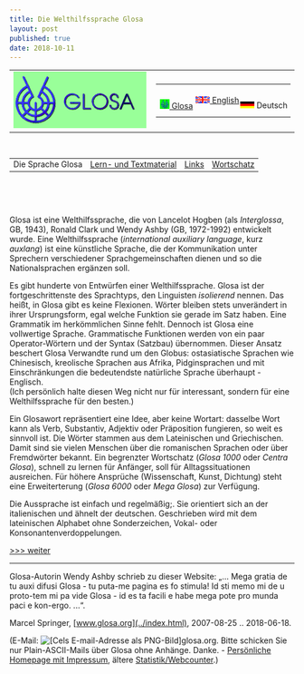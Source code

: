 ```yaml
---
title: Die Welthilfssprache Glosa
layout: post
published: true
date: 2018-10-11
---
```



<table>
<colgroup>
<col style="width: 50%" />
<col style="width: 50%" />
</colgroup>
<tbody>
<tr class="odd">
<td><a href="../index.html"><img src="../pic/logo0707.png" width="235" height="100" alt="[Glosa-logo]" /></a></td>
<td style="text-align: right;"><table>
<tbody>
<tr class="odd">
<td>    <span style="white-space:nowrap"> <a href="../gl/index.html" class="leiste" title="Glosa info in Glosa"><img src="../pic/flagglosa.png" width="17" height="17" alt="Glosa info in Glosa" /> Glosa</a> </span></td>
<td>    <span style="white-space:nowrap"> <a href="../en/index.html" class="leiste" title="Glosa information in English"><img src="../pic/flagenglish.png" width="25" height="12" alt="Glosa information in English" /> English</a> </span>   </td>
<td>  <span style="white-space:nowrap"> <img src="../pic/flagdeutsch.png" width="25" height="12" alt="Glosa-Info in Deutsch" /> Deutsch     </span></td>
</tr>
</tbody>
</table></td>
</tr>
</tbody>
</table>

 

|                   |                                              |                          |                                    |
| :---------------: | :------------------------------------------: | :----------------------: | :--------------------------------: |
| Die Sprache Glosa | [Lern- und Textmaterial](index_materia.html) | [Links](index_nexu.html) | [Wortschatz](../gid/index_de.html) |

 

 

 

Glosa ist eine Welthilfssprache, die von Lancelot Hogben (als
*Interglossa*, GB, 1943), Ronald Clark und Wendy Ashby (GB, 1972-1992)
entwickelt wurde. Eine Welthilfssprache (*international auxiliary
language*, kurz *auxlang*) ist eine künstliche Sprache, die der
Kommunikation unter Sprechern verschiedener Sprachgemeinschaften dienen
und so die Nationalsprachen ergänzen soll.

Es gibt hunderte von Entwürfen einer Welthilfssprache. Glosa ist der
fortgeschrittenste des Sprachtyps, den Linguisten *isolierend* nennen.
Das heißt, in Glosa gibt es keine Flexionen. Wörter bleiben stets
unverändert in ihrer Ursprungsform, egal welche Funktion sie gerade im
Satz haben. Eine Grammatik im herkömmlichen Sinne fehlt. Dennoch ist
Glosa eine vollwertige Sprache. Grammatische Funktionen werden von ein
paar Operator-Wörtern und der Syntax (Satzbau) übernommen. Dieser Ansatz
beschert Glosa Verwandte rund um den Globus: ostasiatische Sprachen wie
Chinesisch, kreolische Sprachen aus Afrika, Pidginsprachen und mit
Einschränkungen die bedeutendste natürliche Sprache überhaupt -
Englisch.  
(Ich persönlich halte diesen Weg nicht nur für interessant, sondern für
eine Welthilfssprache für den besten.)

Ein Glosawort repräsentiert eine Idee, aber keine Wortart: dasselbe Wort
kann als Verb, Substantiv, Adjektiv oder Präposition fungieren, so weit
es sinnvoll ist. Die Wörter stammen aus dem Lateinischen und
Griechischen. Damit sind sie vielen Menschen über die romanischen
Sprachen oder über Fremdwörter bekannt. Ein begrenzter Wortschatz
(*Glosa 1000* oder *Centra Glosa*), schnell zu lernen für Anfänger, soll
für Alltagssituationen ausreichen. Für höhere Ansprüche (Wissenschaft,
Kunst, Dichtung) steht eine Erweiterterung (*Glosa 6000* oder *Mega
Glosa*) zur Verfügung.

Die Aussprache ist einfach und regelmäßig;. Sie orientiert sich an der
italienischen und ähnelt der deutschen. Geschrieben wird mit dem
lateinischen Alphabet ohne Sonderzeichen, Vokal- oder
Konsonantenverdoppelungen.

  
  

[\>\>\> weiter](index_materia.html)

-----

<span class="small">Glosa-Autorin Wendy Ashby schrieb zu dieser Website:
„... Mega gratia de tu auxi difusi Glosa - tu puta-me pagina es fo
stimula\! Id sti memo mi de u proto-tem mi pa vide Glosa - id es ta
facili e habe mega pote pro munda paci e kon-ergo. ...“.</span>

Marcel Springer, [www.glosa.org](../index.html), 2007-08-25
.. 2018-06-18.

(E-Mail: ![\[Cels E-mail-Adresse als
PNG-Bild\]](../pic/emailm.png)glosa.org. Bitte schicken Sie nur
Plain-ASCII-Mails über Glosa ohne Anhänge. Danke. - [Persönliche
Homepage mit Impressum](http://www.mspringer.de), ältere
[Statistik/Webcounter](../en/wcount.htm).)
